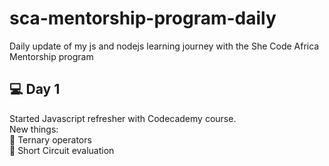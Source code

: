 # sca-mentorship-program-daily

Daily update of my js and nodejs learning journey with the She Code Africa Mentorship program

## :computer: Day 1

Started Javascript refresher with Codecademy course.<br>
New things:<br>
:star2: Ternary operators<br>
:star2: Short Circuit evaluation<br>


